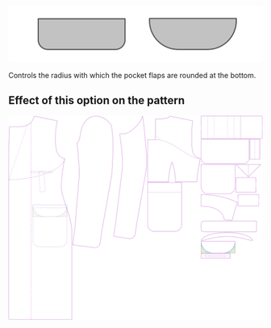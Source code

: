 
![Angle de rabat de poche](pocketflapradius.svg)

Controls the radius with which the pocket flaps are rounded at the bottom.


## Effect of this option on the pattern
![This image shows the effect of this option by superimposing several variants that have a different value for this option](carlton_pocketflapradius_sample.svg "Effect of this option on the pattern")